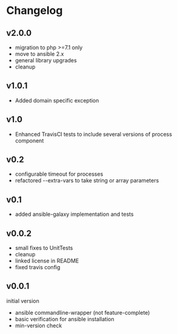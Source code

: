 # Changelog

## v2.0.0
 * migration to php >=7.1 only
 * move to ansible 2.x
 * general library upgrades
 * cleanup

## v1.0.1
 * Added domain specific exception

## v1.0
 * Enhanced TravisCI tests to include several versions of process component

## v0.2
 
 * configurable timeout for processes
 * refactored --extra-vars to take string or array parameters

## v0.1

 * added ansible-galaxy implementation and tests

## v0.0.2

 * small fixes to UnitTests
 * cleanup
 * linked license in README
 * fixed travis config


## v0.0.1
initial version

 * ansible commandline-wrapper (not feature-complete)
 * basic verification for ansible installation
 * min-version check
